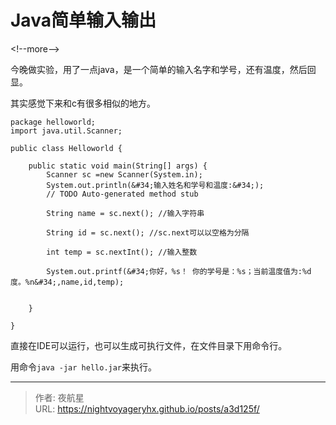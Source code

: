 # Java简单输入输出


&lt;!--more--&gt;

今晚做实验，用了一点java，是一个简单的输入名字和学号，还有温度，然后回显。

其实感觉下来和c有很多相似的地方。

```java{title=&#34;hello.java&#34;}
package helloworld;
import java.util.Scanner;

public class Helloworld {

	public static void main(String[] args) {
		Scanner sc =new Scanner(System.in);
		System.out.println(&#34;输入姓名和学号和温度:&#34;);
		// TODO Auto-generated method stub
		
		String name = sc.next(); //输入字符串
		
		String id = sc.next(); //sc.next可以以空格为分隔
		
		int temp = sc.nextInt(); //输入整数
		
		System.out.printf(&#34;你好，%s！ 你的学号是：%s；当前温度值为:%d度。%n&#34;,name,id,temp);

		
	}

}

```

直接在IDE可以运行，也可以生成可执行文件，在文件目录下用命令行。

用命令```java -jar hello.jar```来执行。


---

> 作者: 夜航星  
> URL: https://nightvoyageryhx.github.io/posts/a3d125f/  

